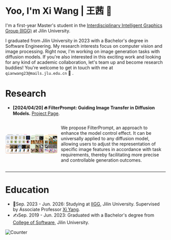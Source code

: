 # Yoo, I'm Xi Wang | 王茜 👋

I'm a first-year Master's student in the [Interdisciplinary Intelligent Graphics Group (IIGG)](https://yang-group.github.io/#/) at Jilin University.

I graduated from Jilin University in 2023 with a Bachelor's degree in Software Engineering. My research interests focus on computer vision and image processing. Right now, I'm working on image generation tasks with diffusion models. If you're also interested in this exciting work and looking for any kind of academic collaboration, let's team up and become research buddies! You're welcome to get in touch with me at `qianwang23@mails.jlu.edu.cn` 🍻 .


# Research
- **[2024/04/20] 🔥 FilterPrompt: Guiding Image Transfer in Diffusion Models.** [Project Page](https://meaoxixi.github.io/FilterPrompt/).

<div style="display: flex; align-items: center; width: 100%; max-width: 100%;">
  <div style="flex: 1; display: flex; justify-content: center; align-items: center; margin-right: 10px;">
    <img src="https://raw.githubusercontent.com/Meaoxixi/FilterPrompt/gh-pages/resources/teaser.png" alt="description" style="max-width: 100%; height: auto;">
  </div>
  <div style="flex: 2;">
    <p>We propose FilterPrompt, an approach to enhance the model control effect. It can be universally applied to any diffusion model, allowing users to adjust the representation of specific image features in accordance with task requirements, thereby facilitating more precise and controllable generation outcomes.</p>
  </div>
</div>

---
# Education
- 🏃Sep. 2023 - Jun. 2026: Studying at [IIGG](https://yang-group.github.io/#/), Jilin University. Supervised by Associate Professor [Xi Yang](https://keepthinkingyx.github.io/Xi-Yang/). 
- ✍️Sep. 2019 - Jun. 2023: Graduated with a Bachelor's degree from [College of Software](https://csw.jlu.edu.cn/), Jilin University.

![Counter](https://komarev.com/ghpvc/?username=Meaoxixi&color=green)


<!--
**Meaoxixi/Meaoxixi** is a ✨ _special_ ✨ repository because its `README.md` (this file) appears on your GitHub profile.

Here are some ideas to get you started:

- 🔭 I’m currently working on ...
- 🌱 I’m currently learning ...
- 👯 I’m looking to collaborate on ...
- 🤔 I’m looking for help with ...
- 💬 Ask me about ...
- 📫 How to reach me: ...
- 😄 Pronouns: ...
- ⚡ Fun fact: ...🖋

-->

